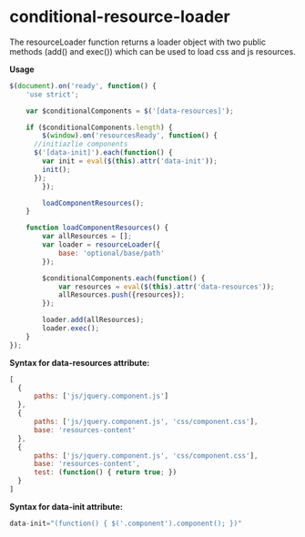 # conditional-resource-loader

The resourceLoader function returns a loader object with two public methods (add() and exec()) which can be used to load css and js resources. 

**Usage**
```javascript
$(document).on('ready', function() {
	'use strict';

	var $conditionalComponents = $('[data-resources]');

	if ($conditionalComponents.length) {
		$(window).on('resourcesReady', function() {
      //initiazlie components
      $('[data-init]').each(function() {
        var init = eval($(this).attr('data-init'));
        init();
      });
		});

		loadComponentResources();
	}

	function loadComponentResources() {
		var allResources = [];
		var loader = resourceLoader({
			base: 'optional/base/path'
		});

		$conditionalComponents.each(function() {
			var resources = eval($(this).attr('data-resources'));
			allResources.push({resources});
		});

		loader.add(allResources);
		loader.exec();
	}
});
```

**Syntax for data-resources attribute:**
```javascript
[
  { 
      paths: ['js/jquery.component.js']
  },
  {
      paths: ['js/jquery.component.js', 'css/component.css'], 
      base: 'resources-content'          
  },
  {
      paths: ['js/jquery.component.js', 'css/component.css'], 
      base: 'resources-content',   
      test: (function() { return true; })
  }
]
```

**Syntax for data-init attribute:**
```javascript
data-init="(function() { $('.component').component(); })"
```    
